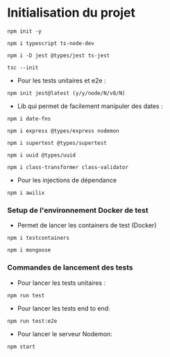 # Initialisation du projet

```
npm init -y
```

```
npm i typescript ts-node-dev
```

```
npm i -D jest @types/jest ts-jest
```

```
tsc --init
```

* Pour les tests unitaires et e2e :
```
npm init jest@latest (y/y/node/N/v8/N)
```

* Lib qui permet de facilement manipuler des dates :
```
npm i date-fns
```

```
npm i express @types/express nodemon
```

```
npm i supertest @types/supertest
```

```
npm i uuid @types/uuid
```

```
npm i class-transformer class-validator
```

* Pour les injections de dépendance
```
npm i awilix
```

### Setup de l'environnement Docker de test
* Permet de lancer les containers de test (Docker)
```
npm i testcontainers
```
```
npm i mongoose
```

### Commandes de lancement des tests
* Pour lancer les tests unitaires :
```
npm run test
```

* Pour lancer les tests end to end:
```
npm run test:e2e
```

* Pour lancer le serveur Nodemon:
```
npm start
```